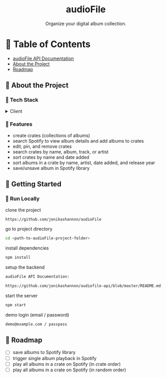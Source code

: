 <div align='center'>

<h1>audioFile</h1>
<p>Organize your digital album collection.</p>

</div>

# :notebook_with_decorative_cover: Table of Contents

- </span>
  <a href="https://github.com/jenikashannon/audiofile-api/blob/master/README.md">
  audioFile API Documentation </a>
- [About the Project](#star2-about-the-project)
- [Roadmap](#compass-roadmap)

## :star2: About the Project

### :space_invader: Tech Stack

<details> <summary>Client</summary> <ul>
<li><a href="https://mui.com/material-ui/">Material UI</a></li>
<li><a href="https://www.fusejs.io">Fuse.js</a></li>
<li><a href="react.dev">React</a></li>
<li><a href="reactrouter.com">React Router</a></li>
<li><a href="http://sass-lang.com">Sass</a></li>
<li><a href="">JavaScript</a></li>
<li><a href="">HTML</a></li>
<li><a href="https://axios-http.com">Axios</a></li>
</ul> </details>

### :dart: Features

- create crates (collections of albums)
- search Spotify to view album details and add albums to crates
- edit, pin, and remove crates
- search crates by name, album, track, or artist
- sort crates by name and date added
- sort albums in a crate by name, artist, date added, and release year
- save/unsave album in Spotify library

## :toolbox: Getting Started

### :running: Run Locally

clone the project

```bash
https://github.com/jenikashannon/audioFile
```

go to project directory

```bash
cd <path-to-audioFile-project-folder>
```

install dependencies

```bash
npm install
```

setup the backend

```bash
audioFile API Documentation:

https://github.com/jenikashannon/audiofile-api/blob/master/README.md
```

start the server

```bash
npm start
```

demo login (email / password)

```bash
demo@example.com / passpass
```

## :compass: Roadmap

- [ ] save albums to Spotify library
- [ ] trigger single album playback in Spotify
- [ ] play all albums in a crate on Spotify (in crate order)
- [ ] play all albums in a crate on Spotify (in random order)
